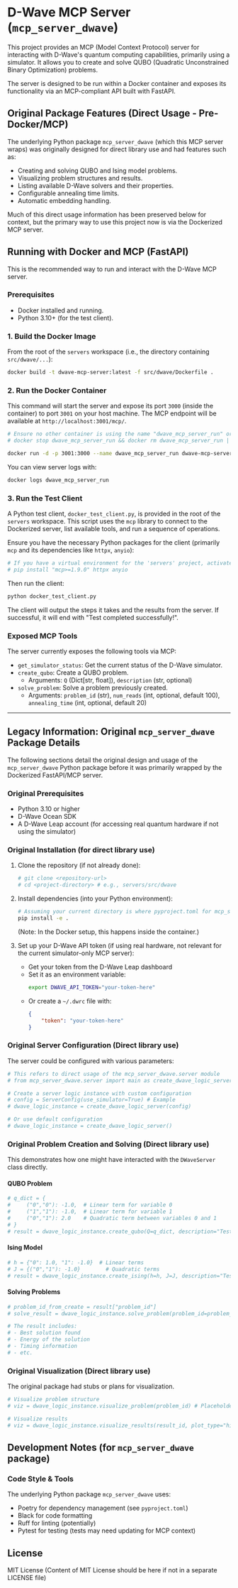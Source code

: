 # D-Wave MCP Server (`mcp_server_dwave`)

This project provides an MCP (Model Context Protocol) server for interacting with D-Wave's quantum computing capabilities, primarily using a simulator. It allows you to create and solve QUBO (Quadratic Unconstrained Binary Optimization) problems.

The server is designed to be run within a Docker container and exposes its functionality via an MCP-compliant API built with FastAPI.

## Original Package Features (Direct Usage - Pre-Docker/MCP)

The underlying Python package `mcp_server_dwave` (which this MCP server wraps) was originally designed for direct library use and had features such as:

- Creating and solving QUBO and Ising model problems.
- Visualizing problem structures and results.
- Listing available D-Wave solvers and their properties.
- Configurable annealing time limits.
- Automatic embedding handling.

Much of this direct usage information has been preserved below for context, but the primary way to use this project now is via the Dockerized MCP server.

## Running with Docker and MCP (FastAPI)

This is the recommended way to run and interact with the D-Wave MCP server.

### Prerequisites

- Docker installed and running.
- Python 3.10+ (for the test client).

### 1. Build the Docker Image

From the root of the `servers` workspace (i.e., the directory containing `src/dwave/...`):

```bash
docker build -t dwave-mcp-server:latest -f src/dwave/Dockerfile .
```

### 2. Run the Docker Container

This command will start the server and expose its port `3000` (inside the container) to port `3001` on your host machine. The MCP endpoint will be available at `http://localhost:3001/mcp/`.

```bash
# Ensure no other container is using the name "dwave_mcp_server_run" or port 3001
# docker stop dwave_mcp_server_run && docker rm dwave_mcp_server_run || true

docker run -d -p 3001:3000 --name dwave_mcp_server_run dwave-mcp-server:latest
```
You can view server logs with:
```bash
docker logs dwave_mcp_server_run
```

### 3. Run the Test Client

A Python test client, `docker_test_client.py`, is provided in the root of the `servers` workspace. This script uses the `mcp` library to connect to the Dockerized server, list available tools, and run a sequence of operations.

Ensure you have the necessary Python packages for the client (primarily `mcp` and its dependencies like `httpx`, `anyio`):
```bash
# If you have a virtual environment for the 'servers' project, activate it
# pip install "mcp>=1.9.0" httpx anyio
```

Then run the client:
```bash
python docker_test_client.py
```
The client will output the steps it takes and the results from the server. If successful, it will end with "Test completed successfully!".

### Exposed MCP Tools

The server currently exposes the following tools via MCP:

- `get_simulator_status`: Get the current status of the D-Wave simulator.
- `create_qubo`: Create a QUBO problem.
  - Arguments: `Q` (Dict[str, float]), `description` (str, optional)
- `solve_problem`: Solve a problem previously created.
  - Arguments: `problem_id` (str), `num_reads` (int, optional, default 100), `annealing_time` (int, optional, default 20)

---

## Legacy Information: Original `mcp_server_dwave` Package Details

The following sections detail the original design and usage of the `mcp_server_dwave` Python package before it was primarily wrapped by the Dockerized FastAPI/MCP server.

### Original Prerequisites

- Python 3.10 or higher
- D-Wave Ocean SDK
- A D-Wave Leap account (for accessing real quantum hardware if not using the simulator)

### Original Installation (for direct library use)

1. Clone the repository (if not already done):
   ```bash
   # git clone <repository-url>
   # cd <project-directory> # e.g., servers/src/dwave
   ```

2. Install dependencies (into your Python environment):
   ```bash
   # Assuming your current directory is where pyproject.toml for mcp_server_dwave is
   pip install -e . 
   ```
   (Note: In the Docker setup, this happens inside the container.)

3. Set up your D-Wave API token (if using real hardware, not relevant for the current simulator-only MCP server):
   - Get your token from the D-Wave Leap dashboard
   - Set it as an environment variable:
     ```bash
     export DWAVE_API_TOKEN="your-token-here"
     ```
   - Or create a `~/.dwrc` file with:
     ```json
     {
         "token": "your-token-here"
     }
     ```

### Original Server Configuration (Direct library use)

The server could be configured with various parameters:

```python
# This refers to direct usage of the mcp_server_dwave.server module
# from mcp_server_dwave.server import main as create_dwave_logic_server, ServerConfig

# Create a server logic instance with custom configuration
# config = ServerConfig(use_simulator=True) # Example
# dwave_logic_instance = create_dwave_logic_server(config)

# Or use default configuration
# dwave_logic_instance = create_dwave_logic_server()
```

### Original Problem Creation and Solving (Direct library use)

This demonstrates how one might have interacted with the `DWaveServer` class directly.

#### QUBO Problem
```python
# q_dict = {
#     ("0","0"): -1.0,  # Linear term for variable 0
#     ("1","1"): -1.0,  # Linear term for variable 1
#     ("0","1"): 2.0    # Quadratic term between variables 0 and 1
# }
# result = dwave_logic_instance.create_qubo(Q=q_dict, description="Test QUBO")
```

#### Ising Model
```python
# h = {"0": 1.0, "1": -1.0}  # Linear terms
# J = {("0","1"): -1.0}        # Quadratic terms
# result = dwave_logic_instance.create_ising(h=h, J=J, description="Test Ising")
```

#### Solving Problems
```python
# problem_id_from_create = result["problem_id"]
# solve_result = dwave_logic_instance.solve_problem(problem_id=problem_id_from_create)

# The result includes:
# - Best solution found
# - Energy of the solution
# - Timing information
# - etc.
```

### Original Visualization (Direct library use)

The original package had stubs or plans for visualization.
```python
# Visualize problem structure
# viz = dwave_logic_instance.visualize_problem(problem_id) # Placeholder

# Visualize results
# viz = dwave_logic_instance.visualize_results(result_id, plot_type="histogram") # Placeholder
```

## Development Notes (for `mcp_server_dwave` package)

### Code Style & Tools

The underlying Python package `mcp_server_dwave` uses:
- Poetry for dependency management (see `pyproject.toml`)
- Black for code formatting
- Ruff for linting (potentially)
- Pytest for testing (tests may need updating for MCP context)

## License

MIT License
(Content of MIT License should be here if not in a separate LICENSE file) 